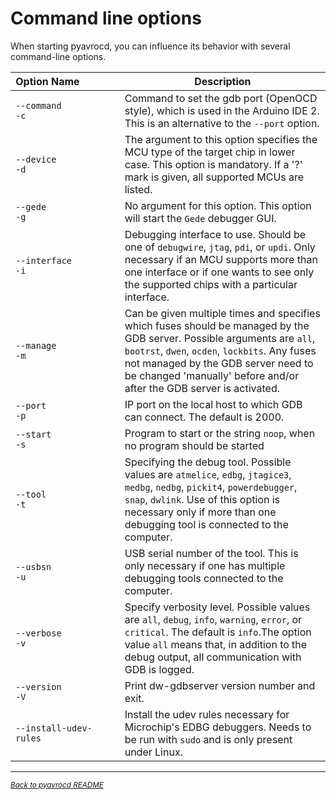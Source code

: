 # Command line options

When starting pyavrocd, you can influence its behavior with several command-line options.

| Option&nbsp;Name&nbsp;&nbsp;&nbsp;&nbsp;&nbsp;&nbsp;&nbsp;&nbsp;&nbsp;&nbsp;&nbsp;&nbsp;&nbsp; | Description                                                  |
| ------------------------------------------------------------ | ------------------------------------------------------------ |
| `--command`<br>`-c`                                          | Command to set the gdb port (OpenOCD style), which is used in the Arduino IDE 2. This is an alternative to the `--port` option. |
| `--device` <br>`-d`                                          | The argument to this option specifies the MCU type of the target chip in lower case.  This option is mandatory. If a '?' mark is given, all supported MCUs are listed. |
| `--gede`<br>`-g`                                             | No argument for this option. This option will start the `Gede` debugger GUI. |
| `--interface`<br>`-i`                                        | Debugging interface to use. Should be one of `debugwire`, `jtag`, `pdi`, or `updi`. Only necessary if an MCU supports more than one interface or if one wants to see only the supported chips with a particular interface. |
| `--manage`<br/>`-m`                                          | Can be given multiple times and specifies which fuses should be managed by the GDB server. Possible arguments are `all`, `bootrst`, `dwen`, `ocden`, `lockbits`. Any fuses not managed by the GDB server need to be changed 'manually' before and/or after the GDB server is activated. |
| `--port` <br>`-p`                                            | IP port on the local host to which GDB can connect. The default is 2000. |
| `--start` <br>`-s`                                           | Program to start or the string `noop`, when no program should be started |
| `--tool`<br>`-t`                                             | Specifying the debug tool. Possible values are `atmelice`, `edbg`, `jtagice3`, `medbg`, `nedbg`, `pickit4`, `powerdebugger`, `snap`, `dwlink`. Use of this option is necessary only if more than one debugging tool is connected to the computer. |
| `--usbsn` <br>`-u`                                           | USB serial number of the tool. This is only necessary if one has multiple debugging tools connected to the computer. |
| `--verbose` <br>`-v`                                         | Specify verbosity level. Possible values are `all`, `debug`, `info`, `warning`, `error`, or `critical`. The default is `info`.The option value `all` means that, in addition to the debug output, all communication with GDB is logged. |
| `--version` <br>`-V`                                         | Print dw-gdbserver version number and exit.                  |
| `--install-udev-rules`                                       | Install the udev rules necessary for Microchip's EDBG debuggers. Needs to be run with `sudo` and is only present under Linux. |

------

[<small><i>Back to pyavrocd README</i></small>](https://github.com/felias-fogg/pyavrocd/blob/main/README.md)

